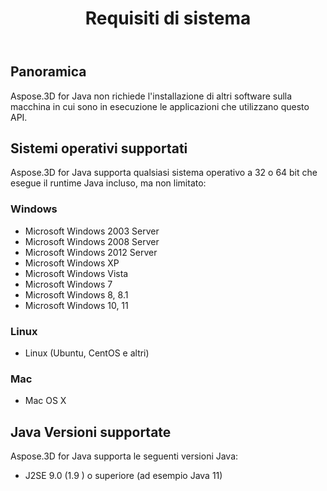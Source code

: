 ﻿---
title: Requisiti di sistema
type: docs
weight: 40
url: /it/java/system-requirements/
description: Aspose.3D for Java non richiede l'installazione di altri software sulla macchina in cui sono in esecuzione le applicazioni che utilizzano questo API.
---
## **Panoramica**
Aspose.3D for Java non richiede l'installazione di altri software sulla macchina in cui sono in esecuzione le applicazioni che utilizzano questo API.
## **Sistemi operativi supportati**
Aspose.3D for Java supporta qualsiasi sistema operativo a 32 o 64 bit che esegue il runtime Java incluso, ma non limitato:
### **Windows**
- Microsoft Windows 2003 Server
- Microsoft Windows 2008 Server
- Microsoft Windows 2012 Server
- Microsoft Windows XP
- Microsoft Windows Vista
- Microsoft Windows 7
- Microsoft Windows 8, 8.1
- Microsoft Windows 10, 11
### **Linux**
- Linux (Ubuntu, CentOS e altri)
### **Mac**
- Mac OS X
## **Java Versioni supportate**
Aspose.3D for Java supporta le seguenti versioni Java:

- J2SE 9.0 (1.9 ) o superiore (ad esempio Java 11)


